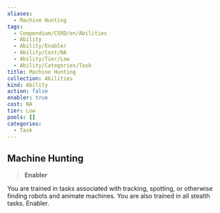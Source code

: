 ```yaml
---
aliases:
  - Machine Hunting
tags:
  - Compendium/CSRD/en/Abilities
  - Ability
  - Ability/Enabler
  - Ability/Cost/NA
  - Ability/Tier/Low
  - Ability/Categories/Task
title: Machine Hunting
collection: Abilities
kind: Ability
action: false
enabler: true
cost: NA
tier: Low
pools: []
categories:
  - Task
---
```

## Machine Hunting    
>**Enabler**  
    
You are trained in tasks associated with tracking, spotting, or otherwise finding robots and animate machines. You are also trained in all stealth tasks. Enabler.